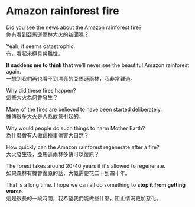 # Amazon rainforest fire

Did you see the news about the Amazon rainforest fire?  
你有看到亞馬遜雨林大火的新聞嗎？

Yeah, it seems catastrophic.  
有，看起來極具災難性。

**It saddens me to think that** we'll never see the beautiful Amazon rainforest again.  
一想到我們再也看不到漂亮的亞馬遜雨林，我非常難過。

Why did these fires happen?  
這些大火為何會發生？

Many of the fires are believed to have been started deliberately.  
據傳很多大火是人為故意引起的。

Why would people do such things to harm Mother Earth?  
為什麼會有人做這種事傷害大自然？

How quickly can the Amazon rainforest regenerate after a fire?  
大火發生後，亞馬遜雨林多快可以復原？

The forest takes around 20-40 years if it's allowed to regenerate.  
如果森林有機會復原的話，大概需要花二十到四十年。

That is a long time. I hope we can all do something to **stop it from getting worse**.  
這是很長的一段時間，我希望我們能做些什麼，阻止情況更加惡化。

